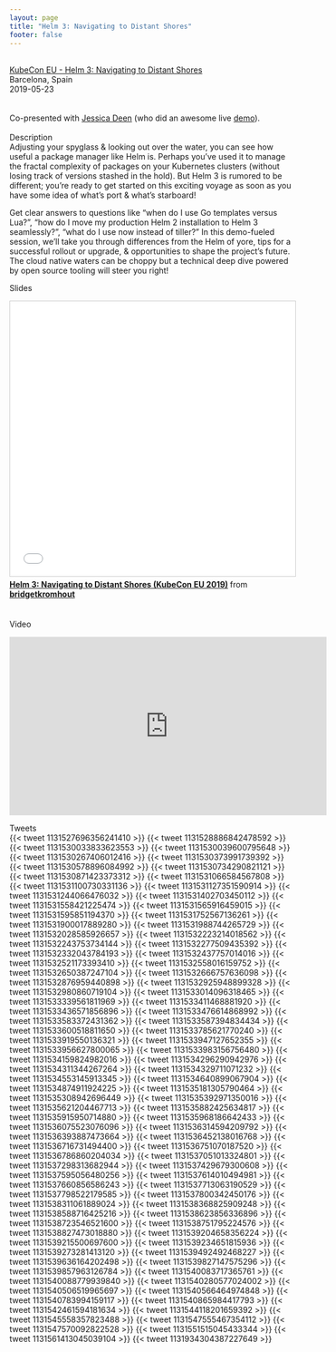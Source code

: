 ```yaml
---
layout: page
title: "Helm 3: Navigating to Distant Shores"
footer: false
---
```



<br>
<div class="views-field views-field-nothing">        <span class="field-content views-field-field-details"><a href="https://sched.co/MPXf">KubeCon EU - Helm 3: Navigating to Distant Shores</a><br>Barcelona, Spain<br><span class="date-display-start">2019-05-23</span></span></div>
<br>

<br>
Co-presented with <a href="https://twitter.com/jldeen/">Jessica Deen</a> (who did an awesome live <a href="https://github.com/jldeen/helm3-demo">demo</a>).
<br>
<br>
Description
<br>
Adjusting your spyglass & looking out over the water, you can see how useful a package manager like Helm is. Perhaps you’ve used it to manage the fractal complexity of packages on your Kubernetes clusters (without losing track of versions stashed in the hold). But Helm 3 is rumored to be different; you’re ready to get started on this exciting voyage as soon as you have some idea of what’s port & what’s starboard!
<p>
Get clear answers to questions like “when do I use Go templates versus Lua?”, “how do I move my production Helm 2 installation to Helm 3 seamlessly?”, “what do I use now instead of tiller?” In this demo-fueled session, we’ll take you through differences from the Helm of yore, tips for a successful rollout or upgrade, & opportunities to shape the project’s future. The cloud native waters can be choppy but a technical deep dive powered by open source tooling will steer you right!
<br>

Slides
<br>
<iframe src="//www.slideshare.net/slideshow/embed_code/key/5T38Zyi21jM0p4" width="595" height="485" frameborder="0" marginwidth="0" marginheight="0" scrolling="no" style="border:1px solid #CCC; border-width:1px; margin-bottom:5px; max-width: 100%;" allowfullscreen> </iframe> <div style="margin-bottom:5px"> <strong> <a href="//www.slideshare.net/bridgetkromhout/helm-3-navigating-to-distant-shores-kubecon-eu-2019" title="Helm 3: Navigating to Distant Shores (KubeCon EU 2019)" target="_blank">Helm 3: Navigating to Distant Shores (KubeCon EU 2019)</a> </strong> from <strong><a href="//www.slideshare.net/bridgetkromhout" target="_blank">bridgetkromhout</a></strong> </div>
<br>

Video
<br>
<iframe width="560" height="315" src="https://www.youtube.com/embed/lYzrhzLAxUI" frameborder="0" allow="accelerometer; autoplay; encrypted-media; gyroscope; picture-in-picture" allowfullscreen></iframe>
<p>

Tweets
<br>
{{< tweet 1131527696356241410 >}}
{{< tweet 1131528886842478592 >}}
{{< tweet 1131530033833623553 >}}
{{< tweet 1131530039600795648 >}}
{{< tweet 1131530267406012416 >}}
{{< tweet 1131530373991739392 >}}
{{< tweet 1131530578896084992 >}}
{{< tweet 1131530734290821121 >}}
{{< tweet 1131530871423373312 >}}
{{< tweet 1131531066584567808 >}}
{{< tweet 1131531100730331136 >}}
{{< tweet 1131531127351590914 >}}
{{< tweet 1131531244066476032 >}}
{{< tweet 1131531402703450112 >}}
{{< tweet 1131531558421225474 >}}
{{< tweet 1131531565916459015 >}}
{{< tweet 1131531595851194370 >}}
{{< tweet 1131531752567136261 >}}
{{< tweet 1131531900017889280 >}}
{{< tweet 1131531988744265729 >}}
{{< tweet 1131532028585926657 >}}
{{< tweet 1131532223214018562 >}}
{{< tweet 1131532243753734144 >}}
{{< tweet 1131532277509435392 >}}
{{< tweet 1131532332043784193 >}}
{{< tweet 1131532437757014016 >}}
{{< tweet 1131532521173393410 >}}
{{< tweet 1131532558016159752 >}}
{{< tweet 1131532650387247104 >}}
{{< tweet 1131532666757636098 >}}
{{< tweet 1131532876959440898 >}}
{{< tweet 1131532925948899328 >}}
{{< tweet 1131532980860719104 >}}
{{< tweet 1131533014096318465 >}}
{{< tweet 1131533339561811969 >}}
{{< tweet 1131533411468881920 >}}
{{< tweet 1131533436571856896 >}}
{{< tweet 1131533476614868992 >}}
{{< tweet 1131533583372431362 >}}
{{< tweet 1131533587394834434 >}}
{{< tweet 1131533600518811650 >}}
{{< tweet 1131533785621770240 >}}
{{< tweet 1131533919550136321 >}}
{{< tweet 1131533947127652355 >}}
{{< tweet 1131533956627800065 >}}
{{< tweet 1131533983156756480 >}}
{{< tweet 1131534159824982016 >}}
{{< tweet 1131534296290942976 >}}
{{< tweet 1131534311344267264 >}}
{{< tweet 1131534329711071232 >}}
{{< tweet 1131534553145913345 >}}
{{< tweet 1131534640899067904 >}}
{{< tweet 1131534874911924225 >}}
{{< tweet 1131535181305790464 >}}
{{< tweet 1131535308942696449 >}}
{{< tweet 1131535392971350016 >}}
{{< tweet 1131535621204467713 >}}
{{< tweet 1131535882425634817 >}}
{{< tweet 1131535915950714880 >}}
{{< tweet 1131535968186642433 >}}
{{< tweet 1131536075523076096 >}}
{{< tweet 1131536314594209792 >}}
{{< tweet 1131536393887473664 >}}
{{< tweet 1131536452138016768 >}}
{{< tweet 1131536716731494400 >}}
{{< tweet 1131536751070187520 >}}
{{< tweet 1131536786860204034 >}}
{{< tweet 1131537051013324801 >}}
{{< tweet 1131537298313682944 >}}
{{< tweet 1131537429679300608 >}}
{{< tweet 1131537595056480256 >}}
{{< tweet 1131537614010494981 >}}
{{< tweet 1131537660856586243 >}}
{{< tweet 1131537713063190529 >}}
{{< tweet 1131537798522179585 >}}
{{< tweet 1131537800342450176 >}}
{{< tweet 1131538311061889024 >}}
{{< tweet 1131538368825909248 >}}
{{< tweet 1131538588716425216 >}}
{{< tweet 1131538623856336896 >}}
{{< tweet 1131538723546521600 >}}
{{< tweet 1131538751795224576 >}}
{{< tweet 1131538827473018880 >}}
{{< tweet 1131539204658356224 >}}
{{< tweet 1131539215500697600 >}}
{{< tweet 1131539234651815936 >}}
{{< tweet 1131539273281413120 >}}
{{< tweet 1131539492492468227 >}}
{{< tweet 1131539636164202498 >}}
{{< tweet 1131539827147575296 >}}
{{< tweet 1131539857963126784 >}}
{{< tweet 1131540083717365761 >}}
{{< tweet 1131540088779939840 >}}
{{< tweet 1131540280577024002 >}}
{{< tweet 1131540506519965697 >}}
{{< tweet 1131540566464974848 >}}
{{< tweet 1131540783994159117 >}}
{{< tweet 1131540865984417793 >}}
{{< tweet 1131542461594181634 >}}
{{< tweet 1131544118201659392 >}}
{{< tweet 1131545558357823488 >}}
{{< tweet 1131547555467354112 >}}
{{< tweet 1131547570092822528 >}}
{{< tweet 1131551515045433344 >}}
{{< tweet 1131561413045039104 >}}
{{< tweet 1131934304387227649 >}}

